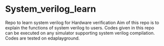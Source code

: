 # System_verilog_learn
Repo to learn system verilog for Hardware verification
Aim of this repo is to explain the functions of system verilog to users.
Codes given in this repo can be executed on any simulator supporting system verilog compilation.
Codes are tested on edaplayground.
